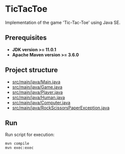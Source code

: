 # TicTacToe
Implementation of the game 'Tic-Tac-Toe' using Java SE.
## Prerequisites
* **JDK version >= 11.0.1**
* **Apache Maven version >= 3.6.0**
## Project structure
* [src/main/java/Main.java](https://github.com/y-nochnyk/RockScissorsPaper/blob/master/src/main/java/Main.java)
* [src/main/java/Game.java](https://github.com/y-nochnyk/RockScissorsPaper/blob/master/src/main/java/Game.java)
* [src/main/java/Player.java](https://github.com/y-nochnyk/RockScissorsPaper/blob/master/src/main/java/Player.java)
* [src/main/java/Human.java](https://github.com/y-nochnyk/RockScissorsPaper/blob/master/src/main/java/Human.java)
* [src/main/java/Computer.java](https://github.com/y-nochnyk/RockScissorsPaper/blob/master/src/main/java/Computer.java)
* [src/main/java/RockScissorsPaperException.java](https://github.com/y-nochnyk/RockScissorsPaper/blob/master/src/main/java/RockScissorsPaperException.java)
## Run 
Run script for execution:
```
mvn compile
mvn exec:exec
```
